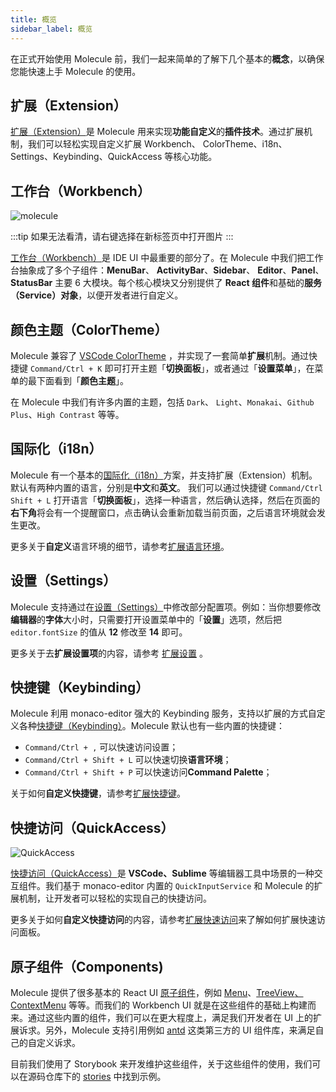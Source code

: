 ```yaml
---
title: 概览
sidebar_label: 概览
---
```


在正式开始使用 Molecule 前，我们一起来简单的了解下几个基本的**概念**，以确保您能快速上手 Molecule 的使用。

## 扩展（Extension）

[扩展（Extension）](./guides/extension)是 Molecule 用来实现**功能自定义**的**插件技术**。通过扩展机制，我们可以轻松实现自定义扩展 Workbench、 ColorTheme、i18n、Settings、Keybinding、QuickAccess 等核心功能。

## 工作台（Workbench）

![molecule](/img/guides/layout-marks.jpg)

:::tip
如果无法看清，请右键选择在新标签页中打开图片
:::

[工作台（Workbench）](./guides/extend-workbench)是 IDE UI 中最重要的部分了。在 Molecule 中我们把工作台抽象成了多个子组件：**MenuBar**、 **ActivityBar**、**Sidebar**、 **Editor**、**Panel**、**StatusBar** 主要 6 大模块。每个核心模块又分别提供了 **React 组件**和基础的**服务（Service）对象**，以便开发者进行自定义。

## 颜色主题（ColorTheme）

Molecule 兼容了 [VSCode ColorTheme](https://code.visualstudio.com/api/references/theme-color) ，并实现了一套简单**扩展**机制。通过快捷键 `Command/Ctrl + K` 即可打开主题「**切换面板**」，或者通过「**设置菜单**」，在菜单的最下面看到「**颜色主题**」。

在 Molecule 中我们有许多内置的主题，包括 `Dark`、 `Light`、`Monakai`、`Github Plus`、`High Contrast` 等等。

## 国际化（i18n）

Molecule 有一个基本的[国际化（i18n）](./guides/extend-locales)方案，并支持扩展（Extension）机制。默认有两种内置的语言，分别是**中文**和**英文**。
我们可以通过快捷键 `Command/Ctrl Shift + L` 打开语言「**切换面板**」，选择一种语言，然后确认选择，然后在页面的**右下角**将会有一个提醒窗口，点击确认会重新加载当前页面，之后语言环境就会发生更改。

更多关于**自定义**语言环境的细节，请参考[扩展语言环境](./guides/extend-locales)。

## 设置（Settings）

Molecule 支持通过在[设置（Settings）](./guides/extend-setting)中修改部分配置项。例如：当你想要修改**编辑器**的**字体**大小时，只需要打开设置菜单中的「**设置**」选项，然后把 `editor.fontSize` 的值从 **12** 修改至 **14** 即可。

更多关于去**扩展设置项**的内容，请参考 [扩展设置](./guides/extend-settings) 。

## 快捷键（Keybinding）

Molecule 利用 monaco-editor 强大的 Keybinding 服务，支持以扩展的方式自定义各种[快捷键（Keybinding）](./guides/extend-keybinding)。Molecule 默认也有一些内置的快捷键：

-   `Command/Ctrl + ,` 可以快速访问设置；
-   `Command/Ctrl + Shift + L` 可以快速切换**语言环境**；
-   `Command/Ctrl + Shift + P` 可以快速访问**Command Palette**；

关于如何**自定义快捷键**，请参考[扩展快捷键](./guides/extend-keybinding)。

## 快捷访问（QuickAccess）

![QuickAccess](/img/guides/quick-access.jpg)

[快捷访问（QuickAccess）](./guides/extend-quick-access)是 **VSCode、Sublime** 等编辑器工具中场景的一种交互组件。我们基于 monaco-editor 内置的 `QuickInputService` 和 Molecule 的扩展机制，让开发者可以轻松的实现自己的快捷访问。

更多关于如何**自定义快捷访问**的内容，请参考[扩展快速访问](./guides/extend-quick-access)来了解如何扩展快速访问面板。

## 原子组件（Components)

Molecule 提供了很多基本的 React UI [原子组件](/docs/api/namespaces/molecule.component)，例如 [Menu][menu-url]、[TreeView][treeview-url][、ContextMenu][ctxmenu-url] 等等。而我们的 Workbench UI 就是在这些组件的基础上构建而来。通过这些内置的组件，我们可以在更大程度上，满足我们开发者在 UI 上的扩展诉求。另外，Molecule 支持引用例如 [antd](http://ant.design/) 这类第三方的 UI 组件库，来满足自己的自定义诉求。

目前我们使用了 Storybook 来开发维护这些组件，关于这些组件的使用，我们可以在源码仓库下的 [stories](https://github.com/DTStack/molecule/tree/main/stories) 中找到示例。

[menu-url]: /docs/api/namespaces/molecule.component#menu
[ctxmenu-url]: /docs/api/namespaces/molecule.component#usecontextmenu
[treeview-url]: /docs/api/namespaces/molecule.component#treeview
